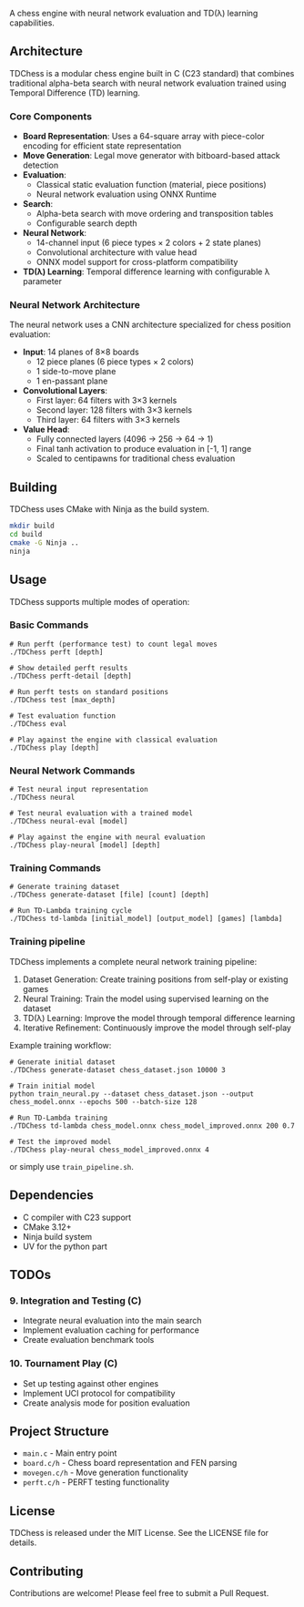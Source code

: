 A chess engine with neural network evaluation and TD(λ) learning capabilities.

## Architecture

TDChess is a modular chess engine built in C (C23 standard) that combines traditional alpha-beta search with neural network evaluation trained using Temporal Difference (TD) learning.

### Core Components

- **Board Representation**: Uses a 64-square array with piece-color encoding for efficient state representation
- **Move Generation**: Legal move generator with bitboard-based attack detection
- **Evaluation**: 
  - Classical static evaluation function (material, piece positions)
  - Neural network evaluation using ONNX Runtime
- **Search**: 
  - Alpha-beta search with move ordering and transposition tables
  - Configurable search depth
- **Neural Network**: 
  - 14-channel input (6 piece types × 2 colors + 2 state planes)
  - Convolutional architecture with value head
  - ONNX model support for cross-platform compatibility
- **TD(λ) Learning**: Temporal difference learning with configurable λ parameter

### Neural Network Architecture

The neural network uses a CNN architecture specialized for chess position evaluation:

- **Input**: 14 planes of 8×8 boards
  - 12 piece planes (6 piece types × 2 colors)
  - 1 side-to-move plane
  - 1 en-passant plane
- **Convolutional Layers**:
  - First layer: 64 filters with 3×3 kernels
  - Second layer: 128 filters with 3×3 kernels
  - Third layer: 64 filters with 3×3 kernels
- **Value Head**:
  - Fully connected layers (4096 → 256 → 64 → 1)
  - Final tanh activation to produce evaluation in [-1, 1] range
  - Scaled to centipawns for traditional chess evaluation

## Building

TDChess uses CMake with Ninja as the build system.

```bash
mkdir build
cd build
cmake -G Ninja ..
ninja
```

## Usage

TDChess supports multiple modes of operation:

### Basic Commands

```
# Run perft (performance test) to count legal moves
./TDChess perft [depth]

# Show detailed perft results
./TDChess perft-detail [depth]

# Run perft tests on standard positions
./TDChess test [max_depth]

# Test evaluation function
./TDChess eval

# Play against the engine with classical evaluation
./TDChess play [depth]
```

### Neural Network Commands

```
# Test neural input representation
./TDChess neural

# Test neural evaluation with a trained model
./TDChess neural-eval [model]

# Play against the engine with neural evaluation
./TDChess play-neural [model] [depth]
```

### Training Commands

```
# Generate training dataset
./TDChess generate-dataset [file] [count] [depth]

# Run TD-Lambda training cycle
./TDChess td-lambda [initial_model] [output_model] [games] [lambda]
```

### Training pipeline

TDChess implements a complete neural network training pipeline:

1. Dataset Generation: Create training positions from self-play or existing games
2. Neural Training: Train the model using supervised learning on the dataset
3. TD(λ) Learning: Improve the model through temporal difference learning
4. Iterative Refinement: Continuously improve the model through self-play

Example training workflow:

```
# Generate initial dataset
./TDChess generate-dataset chess_dataset.json 10000 3

# Train initial model
python train_neural.py --dataset chess_dataset.json --output chess_model.onnx --epochs 500 --batch-size 128

# Run TD-Lambda training
./TDChess td-lambda chess_model.onnx chess_model_improved.onnx 200 0.7

# Test the improved model
./TDChess play-neural chess_model_improved.onnx 4
```

or simply use `train_pipeline.sh`.

## Dependencies

- C compiler with C23 support
- CMake 3.12+
- Ninja build system
- UV for the python part

## TODOs

### 9. Integration and Testing (C)
- Integrate neural evaluation into the main search
- Implement evaluation caching for performance
- Create evaluation benchmark tools

### 10. Tournament Play (C)
- Set up testing against other engines
- Implement UCI protocol for compatibility
- Create analysis mode for position evaluation

## Project Structure

- `main.c` - Main entry point
- `board.c/h` - Chess board representation and FEN parsing
- `movegen.c/h` - Move generation functionality
- `perft.c/h` - PERFT testing functionality

## License

TDChess is released under the MIT License. See the LICENSE file for details.

## Contributing

Contributions are welcome! Please feel free to submit a Pull Request.
